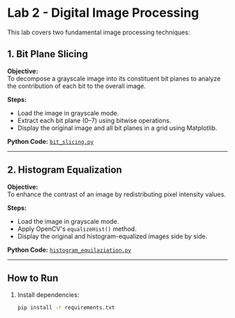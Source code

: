 # Lab 2 - Digital Image Processing

This lab covers two fundamental image processing techniques:

## 1. Bit Plane Slicing
**Objective:**  
To decompose a grayscale image into its constituent bit planes to analyze the contribution of each bit to the overall image.

**Steps:**
- Load the image in grayscale mode.
- Extract each bit plane (0–7) using bitwise operations.
- Display the original image and all bit planes in a grid using Matplotlib.

**Python Code:** [`bit_slicing.py`](bit_slicing.py)

---

## 2. Histogram Equalization
**Objective:**  
To enhance the contrast of an image by redistributing pixel intensity values.

**Steps:**
- Load the image in grayscale mode.
- Apply OpenCV's `equalizeHist()` method.
- Display the original and histogram-equalized images side by side.

**Python Code:** [`histogram_equilaziation.py`](histogram_equilaziation.py)

---

## How to Run
1. Install dependencies:
   ```bash
   pip install -r requirements.txt
